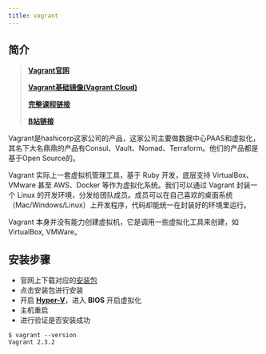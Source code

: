 ```yaml
---
title: vagrant
---
```


## 简介

> **[Vagrant官网](https://developer.hashicorp.com/vagrant)**
>
> **[Vagrant基础镜像(Vagrant Cloud)](https://app.vagrantup.com/boxes/search)**
>
> **[完整课程链接](https://pengxiao.teachable.com/p/vagrant)**
>
> **[B站链接](https://space.bilibili.com/364122352/channel/seriesdetail?sid=1734443)**

Vagrant是hashicorp这家公司的产品，这家公司主要做数据中心PAAS和虚拟化，其名下大名鼎鼎的产品有Consul、Vault、Nomad、Terraform。他们的产品都是基于Open Source的。

Vagrant 实际上一套虚拟机管理工具，基于 Ruby 开发，底层支持 VirtualBox、VMware 甚至 AWS、Docker 等作为虚拟化系统。我们可以通过 Vagrant 封装一个 Linux 的开发环境，分发给团队成员。成员可以在自己喜欢的桌面系统（Mac/Windows/Linux）上开发程序，代码却能统一在封装好的环境里运行。

Vagrant 本身并没有能力创建虚拟机，它是调用一些虚拟化工具来创建，如 VirtualBox, VMWare。

## 安装步骤

- 官网上下载对应的[安装包](https://developer.hashicorp.com/vagrant/downloads)
- 点击安装包进行安装
- 开启 **[Hyper-V](https://learn.microsoft.com/zh-cn/virtualization/hyper-v-on-windows/quick-start/enable-hyper-v)**，进入 **BIOS** 开启虚拟化
- 主机重启
- 进行验证是否安装成功

```
$ vagrant --version
Vagrant 2.3.2
```



